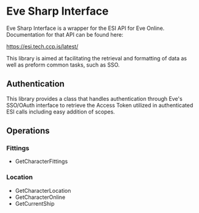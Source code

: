 # Eve Sharp Interface

Eve Sharp Interface is a wrapper for the ESI API for Eve Online.  Documentation for that API can be found here:

https://esi.tech.ccp.is/latest/

This library is aimed at facilitating the retrieval and formatting of data as well as preform common tasks, such as SSO.

## Authentication

This library provides a class that handles authentication through Eve's SSO/OAuth interface to retrieve the Access Token utilized in authenticated ESI calls including easy addition of scopes.

## Operations

### Fittings

* GetCharacterFittings

### Location

* GetCharacterLocation
* GetCharacterOnline
* GetCurrentShip
